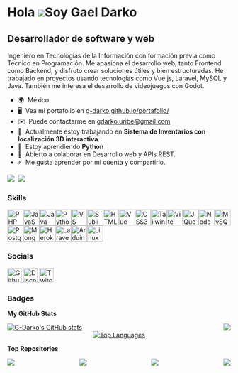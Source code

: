 <!-- 
<h1 align="center">Gael Darko</h1>
<h3 align="center">Desarrollador de software y web</h3>
-->

Hola ![](https://user-images.githubusercontent.com/18350557/176309783-0785949b-9127-417c-8b55-ab5a4333674e.gif)Soy Gael Darko
==================================================================================================================================

Desarrollador de software y web
-------------------------------

Ingeniero en Tecnologías de la Información con formación previa como Técnico en Programación. Me apasiona el desarrollo web, tanto Frontend como Backend, y disfruto crear soluciones útiles y bien estructuradas. He trabajado en proyectos usando tecnologías como Vue.js, Laravel, MySQL y Java. También me interesa el desarrollo de videojuegos con Godot.

* 🌍  México.
* 🖥️  Vea mi portafolio en [g-darko.github.io/portafolio/](http://g-darko.github.io/portafolio/)
* ✉️  Puede contactarme en [gdarko.uribe@gmail.com](mailto:gdarko.uribe@gmail.com)
* 🚀  Actualmente estoy trabajando en **Sistema de Inventarios con localización 3D interactiva**.
* 🧠  Estoy aprendiendo **Python**
* 🤝  Abierto a colaborar en Desarrollo web y APIs REST.
* ⚡  Me gusta aprender por mi cuenta y compartirlo.

<a href="https://www.github.com/G-Darko" target="_blank" rel="noreferrer"><img
src="https://img.shields.io/github/followers/G-Darko?logo=github&style=for-the-badge&color=6366f1&labelColor=000000" /></a>&nbsp;&nbsp;<a href="https://www.twitch.tv/darko_z63" target="_blank" rel="noreferrer"><img
src="https://img.shields.io/twitch/status/darko_z63?logo=twitchsx&style=for-the-badge&color=6366f1&labelColor=000000&label=TWITCH+STATUS" /></a>

### Skills


<p align="left">
<a href="https://www.php.net/" target="_blank" rel="noreferrer"><img src="https://raw.githubusercontent.com/danielcranney/readme-generator/main/public/icons/skills/php-colored.svg" width="36" height="36" alt="PHP" title="PHP"/></a><a href="https://developer.mozilla.org/en-US/docs/Web/JavaScript" target="_blank" rel="noreferrer"><img src="https://raw.githubusercontent.com/danielcranney/readme-generator/main/public/icons/skills/javascript-colored.svg" width="36" height="36" alt="JavaScript" title="JavaScript"/></a><a href="https://www.oracle.com/java/" target="_blank" rel="noreferrer"><img src="https://raw.githubusercontent.com/danielcranney/readme-generator/main/public/icons/skills/java-colored.svg" width="36" height="36" alt="Java" title="Java"/></a><a href="https://www.python.org/" target="_blank" rel="noreferrer"><img src="https://raw.githubusercontent.com/danielcranney/readme-generator/main/public/icons/skills/python-colored.svg" width="36" height="36" alt="Python" title="Python"/></a><a href="https://code.visualstudio.com/" target="_blank" rel="noreferrer"><img src="https://raw.githubusercontent.com/danielcranney/readme-generator/main/public/icons/skills/visualstudiocode-colored.svg" width="36" height="36" alt="VS Code" title="VS Code"/></a><a href="https://www.sublimetext.com/index2" target="_blank" rel="noreferrer"><img src="https://raw.githubusercontent.com/danielcranney/readme-generator/main/public/icons/skills/sublimetext-colored.svg" width="36" height="36" alt="Sublime Text" title="Sublime Text"/></a><a href="https://developer.mozilla.org/en-US/docs/Glossary/HTML5" target="_blank" rel="noreferrer"><img src="https://raw.githubusercontent.com/danielcranney/readme-generator/main/public/icons/skills/html5-colored.svg" width="36" height="36" alt="HTML5" title="HTML5"/></a><a href="https://vuejs.org/" target="_blank" rel="noreferrer"><img src="https://raw.githubusercontent.com/danielcranney/readme-generator/main/public/icons/skills/vuejs-colored.svg" width="36" height="36" alt="Vue" title="Vue"/></a><a href="https://www.w3.org/TR/CSS/#css" target="_blank" rel="noreferrer"><img src="https://raw.githubusercontent.com/danielcranney/readme-generator/main/public/icons/skills/css3-colored.svg" width="36" height="36" alt="CSS3" title="CSS3"/></a><a href="https://tailwindcss.com/" target="_blank" rel="noreferrer"><img src="https://raw.githubusercontent.com/danielcranney/readme-generator/main/public/icons/skills/tailwindcss-colored.svg" width="36" height="36" alt="TailwindCSS" title="TailwindCSS"/></a><a href="https://vitejs.dev/" target="_blank" rel="noreferrer"><img src="https://raw.githubusercontent.com/danielcranney/readme-generator/main/public/icons/skills/vite-colored.svg" width="36" height="36" alt="Vite" title="Vite"/></a><a href="https://jquery.com/" target="_blank" rel="noreferrer"><img src="https://raw.githubusercontent.com/danielcranney/readme-generator/main/public/icons/skills/jquery-colored.svg" width="36" height="36" alt="JQuery" title="JQuery"/></a><a href="https://nodejs.org/en/" target="_blank" rel="noreferrer"><img src="https://raw.githubusercontent.com/danielcranney/readme-generator/main/public/icons/skills/nodejs-colored.svg" width="36" height="36" alt="NodeJS" title="NodeJS"/></a><a href="https://www.mysql.com/" target="_blank" rel="noreferrer"><img src="https://raw.githubusercontent.com/danielcranney/readme-generator/main/public/icons/skills/mysql-colored.svg" width="36" height="36" alt="MySQL" title="MySQL"/></a><a href="https://www.postgresql.org/" target="_blank" rel="noreferrer"><img src="https://raw.githubusercontent.com/danielcranney/readme-generator/main/public/icons/skills/postgresql-colored.svg" width="36" height="36" alt="PostgreSQL" title="PostgreSQL"/></a><a href="https://www.mongodb.com/" target="_blank" rel="noreferrer"><img src="https://raw.githubusercontent.com/danielcranney/readme-generator/main/public/icons/skills/mongodb-colored.svg" width="36" height="36" alt="MongoDB" title="MongoDB"/></a><a href="https://www.heroku.com/" target="_blank" rel="noreferrer"><img src="https://raw.githubusercontent.com/danielcranney/readme-generator/main/public/icons/skills/heroku-colored.svg" width="36" height="36" alt="Heroku" title="Heroku"/></a><a href="https://laravel.com/" target="_blank" rel="noreferrer"><img src="https://raw.githubusercontent.com/danielcranney/readme-generator/main/public/icons/skills/laravel-colored.svg" width="36" height="36" alt="Laravel" title="Laravel"/></a><a href="https://store.arduino.cc/?gclid=Cj0KCQjw2eilBhCCARIsAG0Pf8uueBifykWcsSS4LPESeGQfxGVKJYnzV7bz471XfknQJy_1VINVWM8aAkLtEALw_wcB" target="_blank" rel="noreferrer"><img src="https://raw.githubusercontent.com/danielcranney/readme-generator/main/public/icons/skills/arduino-colored.svg" width="36" height="36" alt="Arduino" title="Arduino"/></a><a href="https://www.linux.org" target="_blank" rel="noreferrer"><img src="https://raw.githubusercontent.com/danielcranney/readme-generator/main/public/icons/skills/linux-colored.svg" width="36" height="36" alt="Linux" title="Linux"/></a>
</p>


### Socials

<p align="left"> 
    <a href="https://www.github.com/G-Darko" target="_blank" rel="noreferrer"> <picture> <source media="(prefers-color-scheme: dark)" srcset="https://raw.githubusercontent.com/danielcranney/readme-generator/main/public/icons/socials/github-dark.svg" /> <source media="(prefers-color-scheme: light)" srcset="https://raw.githubusercontent.com/danielcranney/readme-generator/main/public/icons/socials/github.svg" /> <img src="https://raw.githubusercontent.com/danielcranney/readme-generator/main/public/icons/socials/github.svg" width="32" height="32" alt="Github" title="Github" /> </picture> </a> 
  <a href="https://discord.com/users/darko_z63" target="_blank" rel="noreferrer"> <picture> <source media="(prefers-color-scheme: dark)" srcset="https://raw.githubusercontent.com/danielcranney/readme-generator/main/public/icons/socials/discord-dark.svg" /> <source media="(prefers-color-scheme: light)" srcset="https://raw.githubusercontent.com/danielcranney/readme-generator/main/public/icons/socials/discord.svg" /> <img src="https://raw.githubusercontent.com/danielcranney/readme-generator/main/public/icons/socials/discord.svg" width="32" height="32" alt="Discord" title="Discord" /> </picture> </a> 
  <a href="https://www.twitch.tv/darko_z63" target="_blank" rel="noreferrer"> <picture> <source media="(prefers-color-scheme: dark)" srcset="https://raw.githubusercontent.com/danielcranney/readme-generator/main/public/icons/socials/twitch-dark.svg" /> <source media="(prefers-color-scheme: light)" srcset="https://raw.githubusercontent.com/danielcranney/readme-generator/main/public/icons/socials/twitch.svg" /> <img src="https://raw.githubusercontent.com/danielcranney/readme-generator/main/public/icons/socials/twitch.svg" width="32" height="32" alt="Twitch" title="Twitch" /> </picture> </a>
</p>

### Badges

<b>My GitHub Stats</b>
<div width="100%" align="center" 
  style="
    display: flex;
    flex-wrap: wrap;
    gap: 20px;
    justify-content: space-between;
    align-content: space-between;
    align-items: auto
  "
>
    <a href="http://www.github.com/G-Darko"><img src="https://github-readme-stats.vercel.app/api?username=G-Darko&show_icons=true&hide=&count_private=true&title_color=6366f1&text_color=ffffff&icon_color=6366f1&bg_color=242a35&hide_border=true&show_icons=true" alt="G-Darko's GitHub stats" /></a>
  <a href="http://www.github.com/G-Darko"><img src="https://github-readme-streak-stats.herokuapp.com/?user=G-Darko&stroke=ffffff&background=242a35&ring=6366f1&fire=6366f1&currStreakNum=ffffff&currStreakLabel=6366f1&sideNums=ffffff&sideLabels=ffffff&dates=ffffff&hide_border=true" /></a>

</div>

<div width="100%" align="center">
    <a href="https://github.com/G-Darko" align="left"><img src="https://github-readme-stats.vercel.app/api/top-langs/?username=G-Darko&langs_count=10&title_color=6366f1&text_color=ffffff&icon_color=6366f1&bg_color=242a35&hide_border=true&locale=en&custom_title=Top%20%Languages" alt="Top Languages" /></a>
</div>

<b>Top Repositories</b>

<div width="100%" align="center" 
  style="
    display: flex;
    flex-wrap: wrap;
    gap: 20px;
    justify-content: space-between;
    align-content: space-between;
    align-items: auto
  "
>
  <a href="https://github.com/G-Darko/Postgrados_UPVM">
    <img src="https://github-readme-stats.vercel.app/api/pin/?username=G-Darko&repo=Postgrados_UPVM&title_color=6366f1&text_color=ffffff&icon_color=6366f1&bg_color=242a35&hide_border=true&locale=en" />
  </a> 
  <a href="https://github.com/G-Darko/YIZA">
    <img src="https://github-readme-stats.vercel.app/api/pin/?username=G-Darko&repo=YIZA&title_color=6366f1&text_color=ffffff&icon_color=6366f1&bg_color=242a35&hide_border=true&locale=en" />
  </a>
  <a href="https://github.com/G-Darko/TIENKO">
    <img src="https://github-readme-stats.vercel.app/api/pin/?username=G-Darko&repo=TIENKO&title_color=6366f1&text_color=ffffff&icon_color=6366f1&bg_color=242a35&hide_border=true&locale=en" />
  </a>
  <a href="https://github.com/G-Darko/portafolio">
    <img src="https://github-readme-stats.vercel.app/api/pin/?username=G-Darko&repo=portafolio&title_color=6366f1&text_color=ffffff&icon_color=6366f1&bg_color=242a35&hide_border=true&locale=en" />
  </a>
</div> <br/>
